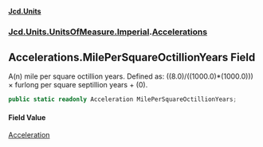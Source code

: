 #### [Jcd.Units](index.md 'index')
### [Jcd.Units.UnitsOfMeasure.Imperial](Jcd.Units.UnitsOfMeasure.Imperial.md 'Jcd.Units.UnitsOfMeasure.Imperial').[Accelerations](Accelerations.md 'Jcd.Units.UnitsOfMeasure.Imperial.Accelerations')

## Accelerations.MilePerSquareOctillionYears Field

A(n) mile per square octillion years. Defined as: ((8.0)/((1000.0)*(1000.0))) × furlong per square septillion years + (0).

```csharp
public static readonly Acceleration MilePerSquareOctillionYears;
```

#### Field Value
[Acceleration](Acceleration.md 'Jcd.Units.UnitTypes.Acceleration')